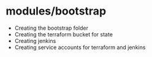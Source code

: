 # modules/bootstrap

- Creating the bootstrap folder
- Creating the terraform bucket for state
- Creating jenkins
- Creating service accounts for terraform and jenkins
